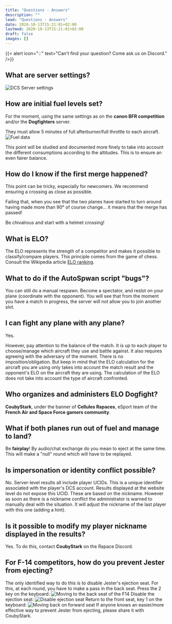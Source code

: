 ```yaml
---
title: "Questions - Answers"
description: ""
lead: "Questions - Answers"
date: 2020-10-13T15:21:01+02:00
lastmod: 2020-10-13T15:21:01+02:00
draft: false
images: []
---
```


{{< alert icon="💡" text="Can't find your question? Come ask us on Discord." />}}

## What are server settings?
![DCS Server settings](elodf_dcs_server_settings.jpg)

## How are initial fuel levels set?
For the moment, using the same settings as on the **canon BFR competition** and/or the **Dogfighters** server.

They must allow 5 minutes of full afterburner/full throttle to each aircraft.
![Fuel data](elodf_fuel_data.jpg)

This point will be studied and documented more finely to take into account the different consumptions according to the altitudes. This is to ensure an even fairer balance.

## How do I know if the first merge happened?
This point can be tricky, especially for newcomers. We recommend ensuring a crossing as close as possible.

Failing that, when you see that the two planes have started to turn around having made more than 90° of course change... it means that the merge has passed!

Be chivalrous and start with a helmet crossing!

## What is ELO?
The ELO represents the strength of a competitor and makes it possible to classify/compare players.
This principle comes from the game of chess. Consult the Wikipedia article [ELO ranking](https://en.wikipedia.org/wiki/Elo_rating_system).

## What to do if the AutoSpwan script "bugs"?
You can still do a manual respawn. Become a spectator, and reslot on your plane (coordinate with the opponent). You will see that from the moment you have a match in progress, the server will not allow you to join another slot.

## I can fight any plane with any plane?
Yes.

However, pay attention to the balance of the match. It is up to each player to choose/manage which aircraft they use and battle against. It also requires agreeing with the adversary of the moment. There is no imposition/obligation. But keep in mind that the ELO calculation for the aircraft you are using only takes into account the match result and the opponent's ELO on the aircraft they are using. The calculation of the ELO does not take into account the type of aircraft confronted.

## Who organizes and administers ELO Dogfight?
**CoubyStark**, under the banner of **Cellules Rapaces**, eSport team of the **French Air and Space Force gamers community**.

## What if both planes run out of fuel and manage to land?
Be **fairplay**! By audio/chat exchange do you mean to eject at the same time. This will make a "null" round which will have to be replayed.

## Is impersonation or identity conflict possible?
No.
Server-level results all include player UCIDs. This is a unique identifier associated with the player's DCS account.
Results displayed at the website level do not expose this UCID. These are based on the nickname. However as soon as there is a nickname conflict the administrator is warned to manually deal with the situation. It will adjust the nickname of the last player with this one (adding a hint).

## Is it possible to modify my player nickname displayed in the results?
Yes.
To do this, contact **CoubyStark** on the Rapace Discord.

## For F-14 competitors, how do you prevent Jester from ejecting?
The only identified way to do this is to disable Jester's ejection seat.
For this, at each round, you have to make a pass in the back seat. Press the 2 key on the keyboard:
![Moving to the back seat of the F14](en_f14-ejection-seat-unarm_step1.jpg)
Disable the ejection seat:
![Disable ejection seat](en_f14-ejection-seat-unarm_step2.jpg)
Return to the front seat, key 1 on the keyboard:
![Moving back on forward seat](en_f14-ejection-seat-unarm_step3.jpg)
If anyone knows an easier/more effective way to prevent Jester from ejecting, please share it with CoubyStark.
